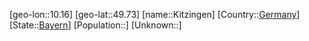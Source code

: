 ﻿---
location: [49.73,10.16]
type: City
tags:
- geo/City


SpocWebEntityId: 31476
isDeleted: false
confidential: public

---
[geo-lon::10.16]
[geo-lat::49.73]
[name::Kitzingen]
[Country::[Germany](geo/Continent/Europe/Germany.md)]
[State::[Bayern](geo/Continent/Europe/Germany/Bayern.md)]
[Population::]
[Unknown::]

